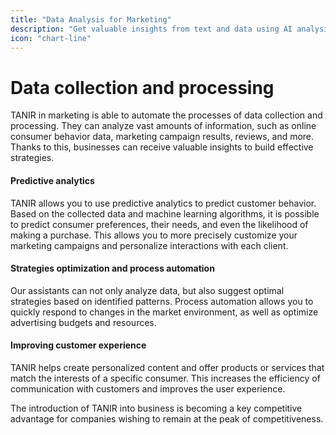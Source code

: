 ```yaml
---
title: "Data Analysis for Marketing"
description: "Get valuable insights from text and data using AI analysis. Maximize your marketing strategy!"
icon: "chart-line"
---
```


# Data collection and processing

TANIR in marketing is able to automate the processes of data collection and processing. They can analyze vast amounts of information, such as online consumer behavior data, marketing campaign results, reviews, and more. Thanks to this, businesses can receive valuable insights to build effective strategies.

#### Predictive analytics

TANIR allows you to use predictive analytics to predict customer behavior. Based on the collected data and machine learning algorithms, it is possible to predict consumer preferences, their needs, and even the likelihood of making a purchase. This allows you to more precisely customize your marketing campaigns and personalize interactions with each client.

#### Strategies optimization and process automation

Our assistants can not only analyze data, but also suggest optimal strategies based on identified patterns. Process automation allows you to quickly respond to changes in the market environment, as well as optimize advertising budgets and resources.

#### Improving customer experience

TANIR helps create personalized content and offer products or services that match the interests of a specific consumer. This increases the efficiency of communication with customers and improves the user experience.

The introduction of TANIR into business is becoming a key competitive advantage for companies wishing to remain at the peak of competitiveness.
